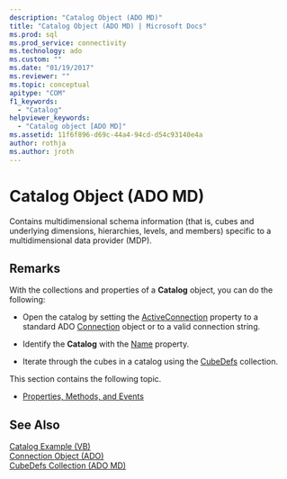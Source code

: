 ```yaml
---
description: "Catalog Object (ADO MD)"
title: "Catalog Object (ADO MD) | Microsoft Docs"
ms.prod: sql
ms.prod_service: connectivity
ms.technology: ado
ms.custom: ""
ms.date: "01/19/2017"
ms.reviewer: ""
ms.topic: conceptual
apitype: "COM"
f1_keywords: 
  - "Catalog"
helpviewer_keywords: 
  - "Catalog object [ADO MD]"
ms.assetid: 11f6f896-d69c-44a4-94cd-d54c93140e4a
author: rothja
ms.author: jroth
---
```

# Catalog Object (ADO MD)
Contains multidimensional schema information (that is, cubes and underlying dimensions, hierarchies, levels, and members) specific to a multidimensional data provider (MDP).  
  
## Remarks  
 With the collections and properties of a **Catalog** object, you can do the following:  
  
-   Open the catalog by setting the [ActiveConnection](./activeconnection-property-ado-md.md) property to a standard ADO [Connection](../ado-api/connection-object-ado.md) object or to a valid connection string.  
  
-   Identify the **Catalog** with the [Name](./name-property-ado-md.md) property.  
  
-   Iterate through the cubes in a catalog using the [CubeDefs](./cubedefs-collection-ado-md.md) collection.  
  
 This section contains the following topic.  
  
-   [Properties, Methods, and Events](./catalog-object-properties-methods-and-events-ado-md.md)  
  
## See Also  
 [Catalog Example (VB)](./catalog-example-vb.md)   
 [Connection Object (ADO)](../ado-api/connection-object-ado.md)   
 [CubeDefs Collection (ADO MD)](./cubedefs-collection-ado-md.md)